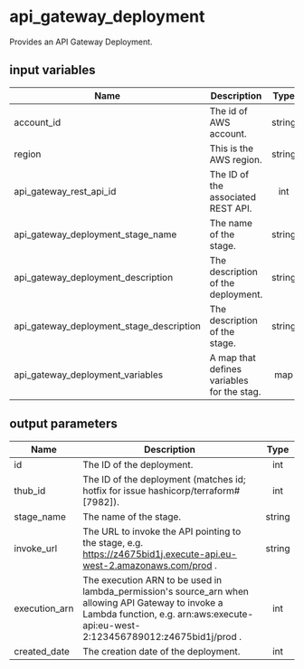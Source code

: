 # api_gateway_deployment

Provides an API Gateway Deployment.

## input variables

| Name | Description | Type | Default | Required |
|------|-------------|:----:|:-----:|:-----:|
|account_id|The id of AWS account.|string||Yes|
|region|This is the AWS region.|string|us-east-1|Yes|
|api_gateway_rest_api_id|The ID of the associated REST API.|int||Yes|
|api_gateway_deployment_stage_name|The name of the stage.|string||Yes|
|api_gateway_deployment_description|The description of the deployment.|string|Managed by TerraHub|No|
|api_gateway_deployment_stage_description|The description of the stage.|string|Managed by TerraHub|No|
|api_gateway_deployment_variables|A map that defines variables for the stag.|map||No|


## output parameters

| Name | Description | Type |
|------|-------------|:----:|
|id|The ID of the deployment.|int|
|thub_id|The ID of the deployment (matches id; hotfix for issue hashicorp/terraform#[7982]).|int|
|stage_name|The name of the stage.|string|
|invoke_url|The URL to invoke the API pointing to the stage, e.g. https://z4675bid1j.execute-api.eu-west-2.amazonaws.com/prod .|string|
|execution_arn|The execution ARN to be used in lambda_permission's source_arn when allowing API Gateway to invoke a Lambda function, e.g. arn:aws:execute-api:eu-west-2:123456789012:z4675bid1j/prod .|int|
|created_date|The creation date of the deployment.|int|